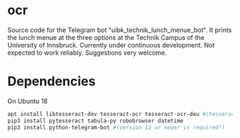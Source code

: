 # ocr

Source code for the Telegram bot "uibk_technik_lunch_menue_bot". It prints the lunch menue at the three options at the Technik Campus of the University of Innsbruck. Currently under continuous development. Not expected to work reliably. Suggestions very welcome.

# Dependencies

On Ubuntu 18

```bash
apt install libtesseract-dev tesseract-ocr tesseract-ocr-deu #(tesseract version 4 or newer is required)
pip3 install pytesseract tabula-py robobrowser datetime
pip3 install python-telegram-bot #(version 12 or newer is required!)
```

